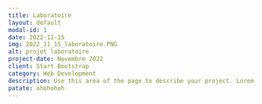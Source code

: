 ```yaml
---
title: Laboratoire
layout: default
modal-id: 1
date: 2022-11-15
img: 2022_11_15_laboratoire.PNG
alt: projet laboratoire
project-date: Novembre 2022
client: Start Bootstrap
category: Web Development
description: Use this area of the page to describe your project. Lorem ipsum dolor sit amet, consectetur adipisicing elit. Mollitia neque assumenda ipsam nihil, molestias magnam, recusandae quos quis inventore quisquam velit asperiores, vitae? Reprehenderit soluta, eos quod consequuntur itaque. Nam.
patate: ohohohoh
---
```


